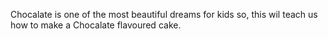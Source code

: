 Chocalate is one of the most beautiful dreams for kids so, 
this wil teach  us how to make a Chocalate flavoured cake.
